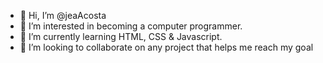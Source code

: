 - 👋 Hi, I’m @jeaAcosta
- 👀 I’m interested in becoming a computer programmer. 
- 🌱 I’m currently learning HTML, CSS & Javascript.
- 💞️ I’m looking to collaborate on any project that helps me reach my goal


<!---
jeaAcosta/jeaAcosta is a ✨ special ✨ repository because its `README.md` (this file) appears on your GitHub profile.
You can click the Preview link to take a look at your changes.
--->
